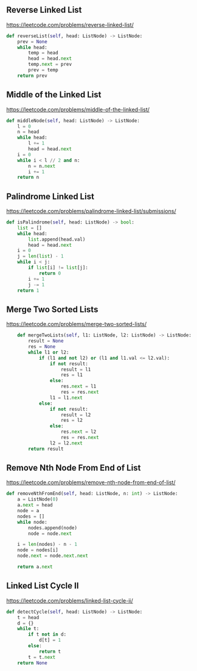 ## Reverse Linked List
https://leetcode.com/problems/reverse-linked-list/
```python
def reverseList(self, head: ListNode) -> ListNode:
    prev = None
    while head:
        temp = head
        head = head.next
        temp.next = prev
        prev = temp
    return prev
```
## Middle of the Linked List
https://leetcode.com/problems/middle-of-the-linked-list/
```python
def middleNode(self, head: ListNode) -> ListNode:
    l = 0
    n = head
    while head:
        l += 1
        head = head.next     
    i = 0
    while i < l // 2 and n:
        n = n.next
        i += 1
    return n
```
## Palindrome Linked List
https://leetcode.com/problems/palindrome-linked-list/submissions/
```python
def isPalindrome(self, head: ListNode) -> bool:
    list = []
    while head:
        list.append(head.val)
        head = head.next
    i = 0
    j = len(list) - 1
    while i < j:
        if list[i] != list[j]:
            return 0
        i += 1
        j -= 1
    return 1
```
## Merge Two Sorted Lists
https://leetcode.com/problems/merge-two-sorted-lists/
```python
    def mergeTwoLists(self, l1: ListNode, l2: ListNode) -> ListNode:
        result = None
        res = None
        while l1 or l2:
            if (l1 and not l2) or (l1 and l1.val <= l2.val):
                if not result:
                    result = l1
                    res = l1
                else:
                    res.next = l1
                    res = res.next
                l1 = l1.next
            else:
                if not result:
                    result = l2
                    res = l2
                else:
                    res.next = l2
                    res = res.next
                l2 = l2.next
        return result
```
## Remove Nth Node From End of List
https://leetcode.com/problems/remove-nth-node-from-end-of-list/
```python
def removeNthFromEnd(self, head: ListNode, n: int) -> ListNode:
    a = ListNode(0)
    a.next = head
    node = a
    nodes = []
    while node:
        nodes.append(node)
        node = node.next

    i = len(nodes) - n - 1
    node = nodes[i]
    node.next = node.next.next

    return a.next
```
## Linked List Cycle II
https://leetcode.com/problems/linked-list-cycle-ii/
```python
def detectCycle(self, head: ListNode) -> ListNode:
    t = head
    d = {}
    while t:
        if t not in d:
            d[t] = 1
        else:
            return t
        t = t.next
    return None
```
